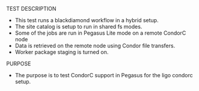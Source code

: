 TEST DESCRIPTION
- This test runs a blackdiamond workflow in a hybrid setup.
- The site catalog is setup to run in shared fs modes.
- Some of the jobs are run in  Pegasus Lite mode on a remote CondorC node
- Data is retrieved on the remote node using Condor file transfers.
- Worker package staging is turned on.


PURPOSE
- The purpose is to test CondorC support in Pegasus for the ligo condorc setup.

